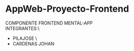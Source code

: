# AppWeb-Proyecto-Frontend
COMPONENTE FRONTEND MENTAL-APP\
INTEGRANTES:\
- PILAJOSE \
- CARDENAS JOHAN
